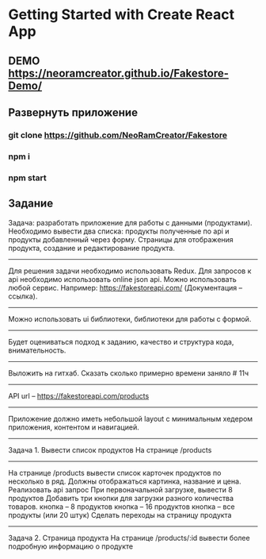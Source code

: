 # Getting Started with Create React App
## DEMO https://neoramcreator.github.io/Fakestore-Demo/
## Развернуть приложение 
### git clone https://github.com/NeoRamCreator/Fakestore
### npm i 
### npm start

## Задание 
Задача: разработать приложение для работы с данными (продуктами). Необходимо вывести два списка: продукты полученные по api и продукты добавленный через форму. Страницы для отображения продукта, создание и редактирование продукта.
________________________________________
Для решения задачи необходимо использовать Redux. Для запросов к api необходимо использовать online json api. Можно использовать любой сервис. Например: https://fakestoreapi.com/ (Документация – ссылка).
________________________________________
Можно использовать ui библиотеки, библиотеки для работы с формой.
________________________________________
Будет оцениваться подход к заданию, качество и структура кода, внимательность.
________________________________________
Выложить на гитхаб. Сказать сколько примерно времени заняло # 11ч
________________________________________
API url – https://fakestoreapi.com/products
________________________________________
Приложение должно иметь небольшой layout с минимальным хедером приложения, контентом и навигацией.
________________________________________
Задача 1. Вывести список продуктов На странице /products
________________________________________
На странице /products вывести список карточек продуктов по несколько в ряд. Должны отображаться картинка, название и цена. Реализовать api запрос При первоначальной загрузке, вывести 8 продуктов Добавить три кнопки для загрузки разного количества товаров. кнопка – 8 продуктов кнопка – 16 продуктов кнопка – все продукты (или 20 штук) Сделать переходы на страницу продукта
________________________________________
Задача 2. Страница продукта На странице /products/:id вывести более подробную информацию о продукте

